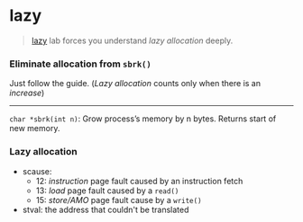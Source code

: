 # lazy

> [lazy](https://pdos.csail.mit.edu/6.S081/2020/labs/lazy.html) lab forces you
> understand *lazy allocation* deeply.

### Eliminate allocation from `sbrk()`

Just follow the guide. (*Lazy allocation* counts only when there is an *increase*)

---

`char *sbrk(int n)`: Grow process’s memory by n bytes. Returns start of new memory.

### Lazy allocation

* scause:
  * 12: *instruction* page fault caused by an instruction fetch
  * 13: *load* page fault caused by a `read()`
  * 15: *store/AMO* page fault cause by a `write()`
* stval: the address that couldn't be translated
